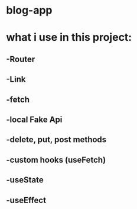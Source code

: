 # blog-app

# what i use in this project:
## -Router
## -Link
## -fetch
## -local Fake Api
## -delete, put, post methods
## -custom hooks (useFetch)
## -useState
## -useEffect
